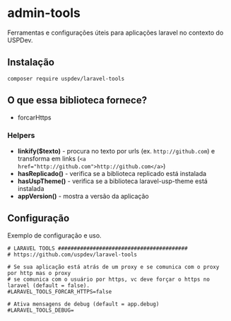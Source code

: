 # admin-tools
Ferramentas e configurações úteis para aplicações laravel no contexto do USPDev.

## Instalação

    composer require uspdev/laravel-tools

## O que essa biblioteca fornece?

* forcarHttps

### Helpers

* **linkify($texto)** - procura no texto por urls (ex. `http://github.com`) e transforma em links (`<a href="http://github.com">http://github.com</a>`)
* **hasReplicado()** - verifica se a biblioteca replicado está instalada
* **hasUspTheme()** - verifica se a biblioteca laravel-usp-theme está instalada
* **appVersion()** - mostra a versão da aplicação

## Configuração

Exemplo de configuração e uso.

```
# LARAVEL TOOLS #########################################
# https://github.com/uspdev/laravel-tools

# Se sua aplicação está atrás de um proxy e se comunica com o proxy por http mas o proxy 
# se comunica com o usuário por https, vc deve forçar o https no laravel (default = false).
#LARAVEL_TOOLS_FORCAR_HTTPS=false

# Ativa mensagens de debug (default = app.debug)
#LARAVEL_TOOLS_DEBUG=

```


